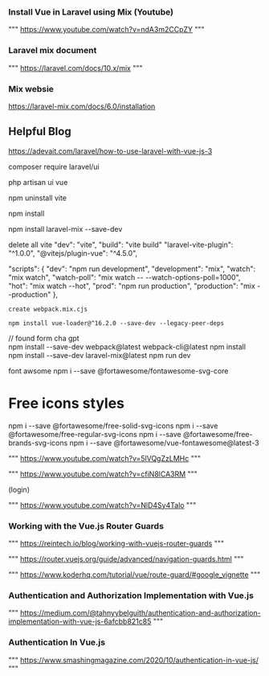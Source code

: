 ### Install Vue in Laravel using Mix (Youtube)

"""
https://www.youtube.com/watch?v=ndA3m2CCpZY
"""

### Laravel mix document
 
"""
https://laravel.com/docs/10.x/mix
"""

### Mix websie
https://laravel-mix.com/docs/6.0/installation



## Helpful Blog
https://adevait.com/laravel/how-to-use-laravel-with-vue-js-3

composer require laravel/ui

php artisan ui vue

npm uninstall vite

npm install

npm install laravel-mix --save-dev

delete all vite
 "dev": "vite",
"build": "vite build"
 "laravel-vite-plugin": "^1.0.0",
  "@vitejs/plugin-vue": "^4.5.0",

"scripts": {
        "dev": "npm run development",
        "development": "mix",
        "watch": "mix watch",
        "watch-poll": "mix watch -- --watch-options-poll=1000",
        "hot": "mix watch --hot",
        "prod": "npm run production",
        "production": "mix --production"
    },


    create webpack.mix.cjs

    npm install vue-loader@^16.2.0 --save-dev --legacy-peer-deps
	
// found form cha gpt	
npm install --save-dev webpack@latest webpack-cli@latest
npm install
npm install --save-dev laravel-mix@latest
npm run dev



font awsome
npm i --save @fortawesome/fontawesome-svg-core
# Free icons styles
npm i --save @fortawesome/free-solid-svg-icons
npm i --save @fortawesome/free-regular-svg-icons
npm i --save @fortawesome/free-brands-svg-icons
npm i --save @fortawesome/vue-fontawesome@latest-3

"""
https://www.youtube.com/watch?v=5lVQgZzLMHc
"""

"""
https://www.youtube.com/watch?v=cfiN8lCA3RM
"""

(login)

"""
https://www.youtube.com/watch?v=NlD4Sy4Talo
"""



### Working with the Vue.js Router Guards

"""
https://reintech.io/blog/working-with-vuejs-router-guards
"""

"""
https://router.vuejs.org/guide/advanced/navigation-guards.html
"""

"""
https://www.koderhq.com/tutorial/vue/route-guard/#google_vignette
"""

### Authentication and Authorization Implementation with Vue.js

"""
https://medium.com/@tahnyybelguith/authentication-and-authorization-implementation-with-vue-js-6afcbb821c85
"""

### Authentication In Vue.js

"""
https://www.smashingmagazine.com/2020/10/authentication-in-vue-js/
"""